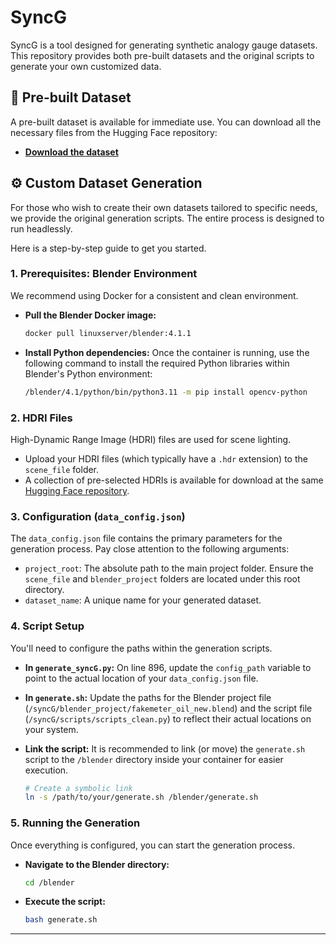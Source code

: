 # SyncG

SyncG is a tool designed for generating synthetic analogy gauge datasets. This repository provides both pre-built datasets and the original scripts to generate your own customized data.

## 💾 Pre-built Dataset

A pre-built dataset is available for immediate use. You can download all the necessary files from the Hugging Face repository:

*   **[Download the dataset](https://huggingface.co/datasets/YihengDeng/syncG/tree/main)**

## ⚙️ Custom Dataset Generation

For those who wish to create their own datasets tailored to specific needs, we provide the original generation scripts. The entire process is designed to run headlessly.

Here is a step-by-step guide to get you started.

### 1. Prerequisites: Blender Environment

We recommend using Docker for a consistent and clean environment.

* **Pull the Blender Docker image:**

  ```bash
  docker pull linuxserver/blender:4.1.1
  ```

* **Install Python dependencies:**
  Once the container is running, use the following command to install the required Python libraries within Blender's Python environment:

  ```bash
  /blender/4.1/python/bin/python3.11 -m pip install opencv-python
  ```

### 2. HDRI Files

High-Dynamic Range Image (HDRI) files are used for scene lighting.

*   Upload your HDRI files (which typically have a `.hdr` extension) to the `scene_file` folder.
*   A collection of pre-selected HDRIs is available for download at the same [Hugging Face repository](https://huggingface.co/datasets/YihengDeng/syncG/tree/main).

### 3. Configuration (`data_config.json`)

The `data_config.json` file contains the primary parameters for the generation process. Pay close attention to the following arguments:

*   `project_root`: The absolute path to the main project folder. Ensure the `scene_file` and `blender_project` folders are located under this root directory.
*   `dataset_name`: A unique name for your generated dataset.

### 4. Script Setup

You'll need to configure the paths within the generation scripts.

* **In `generate_syncG.py`:**
  On line 896, update the `config_path` variable to point to the actual location of your `data_config.json` file.

* **In `generate.sh`:**
  Update the paths for the Blender project file (`/syncG/blender_project/fakemeter_oil_new.blend`) and the script file (`/syncG/scripts/scripts_clean.py`) to reflect their actual locations on your system.

* **Link the script:**
  It is recommended to link (or move) the `generate.sh` script to the `/blender` directory inside your container for easier execution.

  ```bash
  # Create a symbolic link
  ln -s /path/to/your/generate.sh /blender/generate.sh
  ```

### 5. Running the Generation

Once everything is configured, you can start the generation process.

* **Navigate to the Blender directory:**

  ```bash
  cd /blender
  ```

* **Execute the script:**

  ```bash
  bash generate.sh
  ```

***